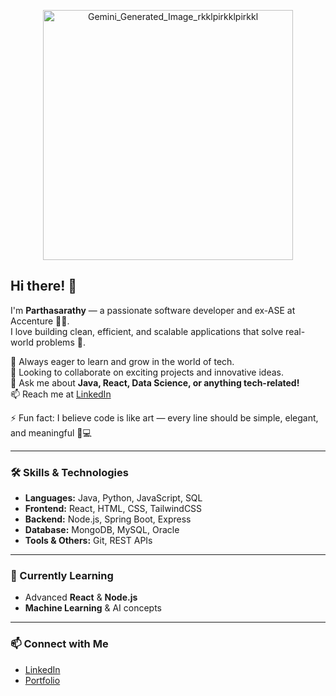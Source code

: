 <!-- Add your GIF here -->
<p align="center">
  <img width="400" height="400" alt="Gemini_Generated_Image_rkklpirkklpirkkl" src="https://github.com/user-attachments/assets/80145954-fcde-4af6-8d78-f092bc11aeef" />

</p>

</p>

## Hi there! 👋

I'm **Parthasarathy** — a passionate software developer and ex-ASE at Accenture 💼✨.  
I love building clean, efficient, and scalable applications that solve real-world problems 🚀.  

🌱 Always eager to learn and grow in the world of tech.  
👯 Looking to collaborate on exciting projects and innovative ideas.  
💬 Ask me about **Java, React, Data Science, or anything tech-related!**  
📫 Reach me at [LinkedIn](https://www.linkedin.com/in/parthasarathy-m-4a59b62b3/)  

⚡ Fun fact: I believe code is like art — every line should be simple, elegant, and meaningful 🎨💻  

---

### 🛠️ Skills & Technologies
- **Languages:** Java, Python, JavaScript, SQL  
- **Frontend:** React, HTML, CSS, TailwindCSS 
- **Backend:** Node.js, Spring Boot, Express  
- **Database:** MongoDB, MySQL, Oracle  
- **Tools & Others:** Git, REST APIs

---

### 🔭 Currently Learning
- Advanced **React** & **Node.js**  
- **Machine Learning** & AI concepts  

---

### 📫 Connect with Me
- [LinkedIn](https://www.linkedin.com/in/parthasarathy-m-4a59b62b3/)  
- [Portfolio](https://sara-xi.vercel.app/)  
